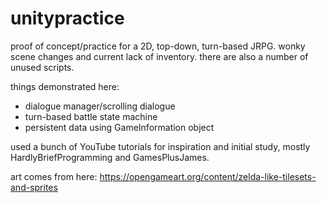 # unitypractice
proof of concept/practice for a 2D, top-down, turn-based JRPG. wonky scene changes and current lack of inventory. there are also a number of unused scripts.

things demonstrated here:
- dialogue manager/scrolling dialogue
- turn-based battle state machine
- persistent data using GameInformation object

used a bunch of YouTube tutorials for inspiration and initial study, mostly HardlyBriefProgramming and GamesPlusJames.

art comes from here: https://opengameart.org/content/zelda-like-tilesets-and-sprites
